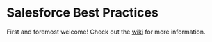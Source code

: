 # Salesforce Best Practices

First and foremost welcome! Check out the [wiki](https://github.com/ChristianLinenko/SalesforceBestPractices/wiki) for more information.

